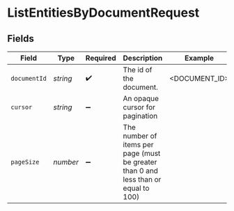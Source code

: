 # ListEntitiesByDocumentRequest


## Fields

| Field                                                                               | Type                                                                                | Required                                                                            | Description                                                                         | Example                                                                             |
| ----------------------------------------------------------------------------------- | ----------------------------------------------------------------------------------- | ----------------------------------------------------------------------------------- | ----------------------------------------------------------------------------------- | ----------------------------------------------------------------------------------- |
| `documentId`                                                                        | *string*                                                                            | :heavy_check_mark:                                                                  | The id of the document.                                                             | <DOCUMENT_ID>                                                                       |
| `cursor`                                                                            | *string*                                                                            | :heavy_minus_sign:                                                                  | An opaque cursor for pagination                                                     |                                                                                     |
| `pageSize`                                                                          | *number*                                                                            | :heavy_minus_sign:                                                                  | The number of items per page (must be greater than 0 and less than or equal to 100) |                                                                                     |